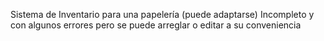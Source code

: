 Sistema de Inventario para una papelería (puede adaptarse)
Incompleto y con algunos errores pero se puede arreglar o editar a su conveniencia
